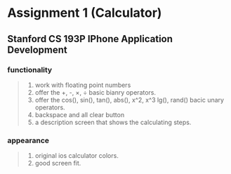 # Assignment 1 (Calculator)
## Stanford CS 193P IPhone Application Development

### functionality

> 1. work with floating point numbers 
> 2. offer the +, -, ×, ÷ basic bianry operators.
> 3. offer the cos(), sin(), tan(), abs(), x^2, x^3 lg(), rand() bacic unary operators.
> 4. backspace and all clear button
> 5. a description screen that shows the calculating steps.

### appearance

> 1. original ios calculator colors.
> 2. good screen fit.

